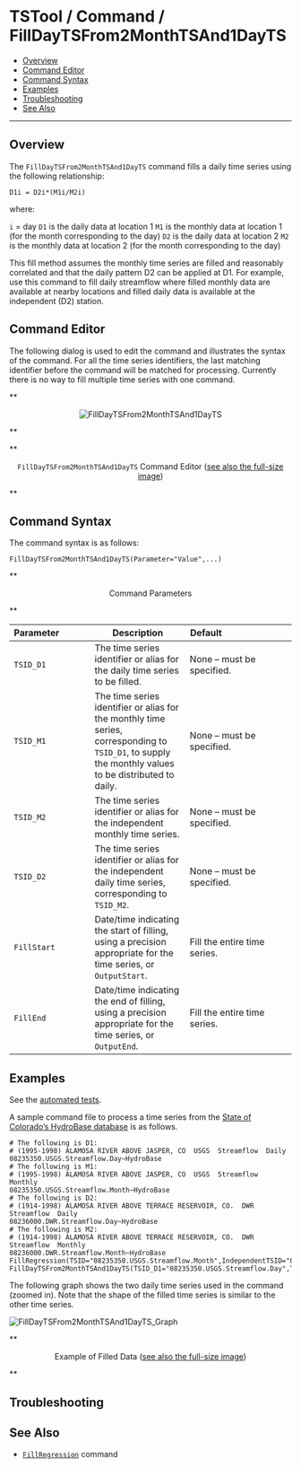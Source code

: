 # TSTool / Command / FillDayTSFrom2MonthTSAnd1DayTS #

* [Overview](#overview)
* [Command Editor](#command-editor)
* [Command Syntax](#command-syntax)
* [Examples](#examples)
* [Troubleshooting](#troubleshooting)
* [See Also](#see-also)

-------------------------

## Overview ##

The `FillDayTSFrom2MonthTSAnd1DayTS` command fills a daily time series using the following relationship:

```
D1i = D2i*(M1i/M2i)
```

where:

`i` = day
`D1` is the daily data at location 1
`M1` is the monthly data at location 1 (for the month corresponding to the day)
`D2` is the daily data at location 2
`M2` is the monthly data at location 2 (for the month corresponding to the day)

This fill method assumes the monthly time series are filled and reasonably
correlated and that the daily pattern D2 can be applied at D1.
For example, use this command to fill daily streamflow where filled
monthly data are available at nearby locations and filled daily data is available at the independent (D2) station. 

## Command Editor ##

The following dialog is used to edit the command and illustrates the syntax of the command.
For all the time series identifiers, the last matching identifier before the command will be matched for processing.
Currently there is no way to fill multiple time series with one command.

**<p style="text-align: center;">
![FillDayTSFrom2MonthTSAnd1DayTS](FillDayTSFrom2MonthTSAnd1DayTS.png)
</p>**

**<p style="text-align: center;">
`FillDayTSFrom2MonthTSAnd1DayTS` Command Editor (<a href="../FillDayTSFrom2MonthTSAnd1DayTS.png">see also the full-size image</a>)
</p>**

## Command Syntax ##

The command syntax is as follows:

```text
FillDayTSFrom2MonthTSAnd1DayTS(Parameter="Value",...)
```
**<p style="text-align: center;">
Command Parameters
</p>**

|**Parameter**&nbsp;&nbsp;&nbsp;&nbsp;&nbsp;&nbsp;&nbsp;&nbsp;&nbsp;&nbsp;&nbsp;|**Description**|**Default**&nbsp;&nbsp;&nbsp;&nbsp;&nbsp;&nbsp;&nbsp;&nbsp;&nbsp;&nbsp;&nbsp;&nbsp;&nbsp;&nbsp;&nbsp;&nbsp;&nbsp;&nbsp;&nbsp;&nbsp;&nbsp;&nbsp;&nbsp;&nbsp;&nbsp;&nbsp;&nbsp;|
|--------------|-----------------|-----------------|
|`TSID_D1`|The time series identifier or alias for the daily time series to be filled.|None – must be specified.|
|`TSID_M1`|The time series identifier or alias for the monthly time series, corresponding to `TSID_D1`, to supply the monthly values to be distributed to daily.|None – must be specified.|
|`TSID_M2`|The time series identifier or alias for the independent monthly time series.|None – must be specified.|
|`TSID_D2`|The time series identifier or alias for the independent daily time series, corresponding to `TSID_M2`.|None – must be specified.|
|`FillStart`|Date/time indicating the start of filling, using a precision appropriate for the time series, or `OutputStart`.|Fill the entire time series.|
|`FillEnd`|Date/time indicating the end of filling, using a precision appropriate for the time series, or `OutputEnd`.|Fill the entire time series.|

## Examples ##

See the [automated tests](https://github.com/OpenCDSS/cdss-app-tstool-test/tree/master/test/commands/FillDayTSFrom2MonthTSAnd1DayTS).

A sample command file to process a time series from the [State of Colorado’s HydroBase database](../../datastore-ref/CO-HydroBase/CO-HydroBase.md)
is as follows.

```text
# The following is D1:
# (1995-1998) ALAMOSA RIVER ABOVE JASPER, CO  USGS  Streamflow  Daily
08235350.USGS.Streamflow.Day~HydroBase
# The following is M1:
# (1995-1998) ALAMOSA RIVER ABOVE JASPER, CO  USGS  Streamflow  Monthly
08235350.USGS.Streamflow.Month~HydroBase
# The following is D2:
# (1914-1998) ALAMOSA RIVER ABOVE TERRACE RESERVOIR, CO.  DWR  Streamflow  Daily
08236000.DWR.Streamflow.Day~HydroBase
# The following is M2:
# (1914-1998) ALAMOSA RIVER ABOVE TERRACE RESERVOIR, CO.  DWR  Streamflow  Monthly
08236000.DWR.Streamflow.Month~HydroBase
FillRegression(TSID="08235350.USGS.Streamflow.Month",IndependentTSID="08236000.DWR.Streamflow.Month",NumberOfEquations=OneEquation,Transformation=Linear)
FillDayTSFrom2MonthTSAnd1DayTS(TSID_D1="08235350.USGS.Streamflow.Day",TSID_M1="08235350.USGS.Streamflow.Month",TSID_M2="08236000.DWR.Streamflow.Month",TSID_D2="08236000.DWR.Streamflow.Day")
```
The following graph shows the two daily time series used in the command (zoomed in).
Note that the shape of the filled time series is similar to the other time series.

![FillDayTSFrom2MonthTSAnd1DayTS_Graph](FillDayTSFrom2MonthTSAnd1DayTS_Graph.png)

**<p style="text-align: center;">
Example of Filled Data (<a href="../FillDayTSFrom2MonthTSAnd1DayTS_Graph.png">see also the full-size image</a>)
</p>**

## Troubleshooting ##

## See Also ##

* [`FillRegression`](../FillRegression/FillRegression.md) command
